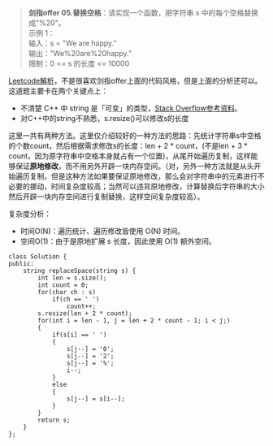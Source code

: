>**剑指offer 05.替换空格**：请实现一个函数，把字符串 s 中的每个空格替换成"%20"。  
>示例 1：  
>输入：s = "We are happy."  
>输出："We%20are%20happy."  
>限制：0 <= s 的长度 <= 10000

[Leetcode解析](https://leetcode-cn.com/problems/ti-huan-kong-ge-lcof/solution/mian-shi-ti-05-ti-huan-kong-ge-ji-jian-qing-xi-tu-/)，不是很喜欢剑指offer上面的代码风格，但是上面的分析还可以。  
这道题主要卡在两个关键点上：
- 不清楚 C++ 中 string 是「可变」的类型，[Stack Overflow参考资料](https://stackoverflow.com/questions/28442719/are-c-strings-mutable-unlike-java-strings)。
- 对C++中的string不熟悉，s.resize()可以修改s的长度  

这里一共有两种方法。这里仅介绍较好的一种方法的思路：先统计字符串s中空格的个数count，然后根据需求修改s的长度：len + 2 * count，(不是len + 3 * count，因为原字符串中空格本身就占有一个位置)，从尾开始遍历复制，这样能够保证**原地修改**，而不用另外开辟一块内存空间。（对，另外一种方法就是从头开始遍历复制，但是这种方法如果要保证原地修改，那么会对字符串中的元素进行不必要的挪动，时间复杂度较高；当然可以违背原地修改，计算替换后字符串的大小然后开辟一块内存空间进行复制替换，这样空间复杂度较高）。  

复杂度分析：
  - 时间O(N)：遍历统计、遍历修改皆使用 O(N) 时间。
  - 空间O(1)：由于是原地扩展 s 长度，因此使用 O(1) 额外空间。

```
class Solution {
public:
    string replaceSpace(string s) {
        int len = s.size();
        int count = 0;
        for(char ch : s)
            if(ch == ' ')
                count++;
        s.resize(len + 2 * count);
        for(int i = len - 1, j = len + 2 * count - 1; i < j;)
        {
            if(s[i] == ' ')
            {
                s[j--] = '0';
                s[j--] = '2';
                s[j--] = '%';
                i--;
            }
            else
            {
                s[j--] = s[i--];
            }
        }
        return s;
    }
};
```
